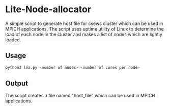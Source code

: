 # Lite-Node-allocator
A simple script to generate host file for csews cluster which can be used in MPICH applications. 
The script uses uptime utility of Linux to determine the load of each node in the cluster and makes a list of nodes which are lightly loaded.



## Usage

```python
python3 lna.py <number of nodes> <number of cores per node>
```
## Output
The script creates a file named "host_file" which can be used in MPICH applications. 
